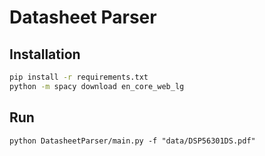 # Datasheet Parser


## Installation

```bash
pip install -r requirements.txt
python -m spacy download en_core_web_lg
```

## Run

```
python DatasheetParser/main.py -f "data/DSP56301DS.pdf"
```

